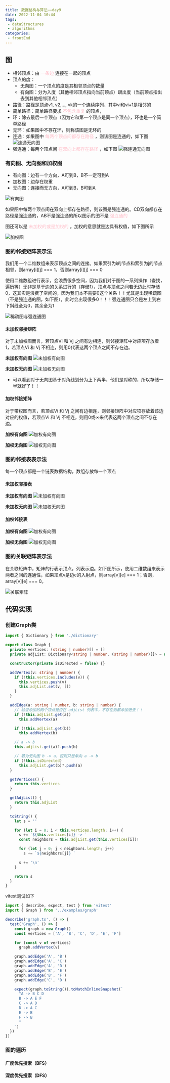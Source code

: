 ```yaml
---
title: 数据结构与算法——day9
date: 2022-11-04 10:44
tags: 
 - dataStructures
 - algorithms
categories: 
 - frontEnd 
---
```


## 图

* 相邻顶点：由 <span style="color: pink;">一条边</span> 连接在一起的顶点
* 顶点的度：
  * 无向图：一个顶点的度是其相邻顶点的数量
  * 有向图：分为入度（其他相邻顶点指向当前顶点）跟出度（当前顶点指出去到其他相邻顶点）
* 路径：路径是顶点v1, v2,…, vk的一个连续序列，其中vi和vi+1是相邻的
* 简单路径：简单路径要求 <span style="color: pink;">不包含重复</span> 的顶点，
* 环：除去最后一个顶点（因为它和第一个顶点是同一个顶点），环也是一个简单路径
* 无环：如果图中不存在环，则称该图是无环的
* 连通：如果图中 <span style="color: pink;">每两个顶点间都存在路径</span> ，则该图是连通的，如下图
![连通无向图](./2022-11-04-12-53-06.png)
* 强连通：每两个顶点间 <span style="color: pink;">在双向上都存在路径</span> ，如下图
![强连通无向图](./2022-11-04-12-55-10.png)

### 有向图、无向图和加权图

* 有向图：边有一个方向，A可到B，B不一定可到A
* 加权图：边存在权重
* 无向图：连接而无方向，A可到B，B可到A

![有向图](./2022-11-04-11-08-23.png)

如果图中每两个顶点间在双向上都存在路径，则该图是强连通的。CD双向都存在路径是强连通的，AB不是强连通的所以图示的图不是 <span style="color: pink;">强连通的</span> 

图还可以是 <span style="color: pink;">未加权的或是加权的</span> 。加权的意思就是边具有权值，如下图所示

![加权图](./2022-11-04-11-08-52.png)

### 图的邻接矩阵表示法

我们用一个二维数组来表示顶点之间的连接。如果索引为i的节点和索引为j的节点相邻，则array[i][j] === 1，否则array[i][j] === 0

使用二维数组进行表示，会浪费很多空间，因为我们对于图的一系列操作（查找，遍历等）无非是基于边的关系进行的（存储1），顶点与顶点之间若无边此时存储0，这其实是浪费了空间的，因为我们本不需要0这个关系！！尤其是出现稀疏图（不是强连通的图，如下图），此时会出现很多0！！！强连通图只会是左上到右下斜线全为0，其余全为1

![稀疏图与强连通图](./2022-11-04-13-04-01.png)

#### 未加权邻接矩阵

对于未加权图而言，若顶点Vi 和 Vj 之间有边相连，则邻接矩阵中对应项存放着1，若顶点Vi 和 Vj 不相连，则用0代表这两个顶点之间不存在边。

**未加权有向图**
![未加权有向图](./2022-11-04-14-15-47.png)

**未加权无向图**
![未加权无向图](./2022-11-04-14-11-58.png)

* 可以看到对于无向图基于对角线划分为上下两半，他们是对称的，所以存储一半就好了！！

#### 加权邻接矩阵

对于带权图而言，若顶点Vi 和 Vj 之间有边相连，则邻接矩阵中对应项存放着该边对应的权值，若顶点Vi 和 Vj 不相连，则用0或∞来代表这两个顶点之间不存在边。

**加权有向图**
![加权有向图](./2022-11-04-14-29-00.png)

**加权无向图**
![加权无向图](./2022-11-04-14-26-47.png)

### 图的邻接表表示法

每一个顶点都是一个链表数据结构，数组存放每一个顶点

#### 未加权邻接表

**未加权有向图**
![未加权有向图](./2022-11-04-15-24-16.png)

**未加权无向图**
![未加权无向图](./2022-11-04-15-18-04.png)

#### 加权邻接表

**加权有向图**
![加权有向图](./2022-11-04-15-28-09.png)

**加权无向图**
![加权无向图](./2022-11-04-15-30-42.png)

### 图的关联矩阵表示法

在关联矩阵中，矩阵的行表示顶点，列表示边。如下图所示，使用二维数组来表示两者之间的连通性，如果顶点v是边e的入射点，则array[v][e] === 1；否则，array[v][e] === 0。

![关联矩阵](./2022-11-04-15-42-09.png)

## 代码实现

### 创建Graph类

```ts
import { Dictionary } from './dictionary'

export class Graph {
  private vertices: (string | number)[] = []
  private adjList: Dictionary<string | number, (string | number)[]> = new Dictionary()

  constructor(private isDirected = false) {}

  addVertex(v: string | number) {
    if (!this.vertices.includes(v)) {
      this.vertices.push(v)
      this.adjList.set(v, [])
    }
  }

  addEdge(a: string | number, b: string | number) {
    // 验证添加的两个顶点是否在 adjList 列表中，不存在则都添加进去！！
    if (!this.adjList.get(a))
      this.addVertex(a)

    if (!this.adjList.get(b))
      this.addVertex(b)

    // a -> b
    this.adjList.get(a)?.push(b)

    // 若为无向图 b -> a，否则只是单向 a -> b
    if (!this.isDirected)
      this.adjList.get(b)?.push(a)
  }

  getVertices() {
    return this.vertices
  }

  getAdjList() {
    return this.adjList
  }

  toString() {
    let s = ''

    for (let i = 0; i < this.vertices.length; i++) {
      s += `${this.vertices[i]} -> `
      const neighbors = this.adjList.get(this.vertices[i])!

      for (let j = 0; j < neighbors.length; j++)
        s += `${neighbors[j]} `

      s += '\n'
    }

    return s
  }
}
```

vitest测试如下

```ts
import { describe, expect, test } from 'vitest'
import { Graph } from '../examples/graph'

describe('graph.ts', () => {
  test('Graph', () => {
    const graph = new Graph()
    const vertices = ['A', 'B', 'C', 'D', 'E', 'F']

    for (const v of vertices)
      graph.addVertex(v)

    graph.addEdge('A', 'B')
    graph.addEdge('A', 'C')
    graph.addEdge('A', 'D')
    graph.addEdge('B', 'E')
    graph.addEdge('B', 'F')
    graph.addEdge('C', 'D')

    expect(graph.toString()).toMatchInlineSnapshot(`
      "A -> B C D 
      B -> A E F 
      C -> A D 
      D -> A C 
      E -> B 
      F -> B 
      "
    `)
  })
})

```

### 图的遍历

#### 广度优先搜索（BFS）

#### 深度优先搜索（DFS）
